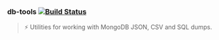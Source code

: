 ### db-tools [![Build Status](https://travis-ci.org/stpettersens/db-tools.png?branch=master)](https://travis-ci.org/stpettersens/db-tools)
> :zap: Utilities for working with MongoDB JSON, CSV and SQL dumps.
